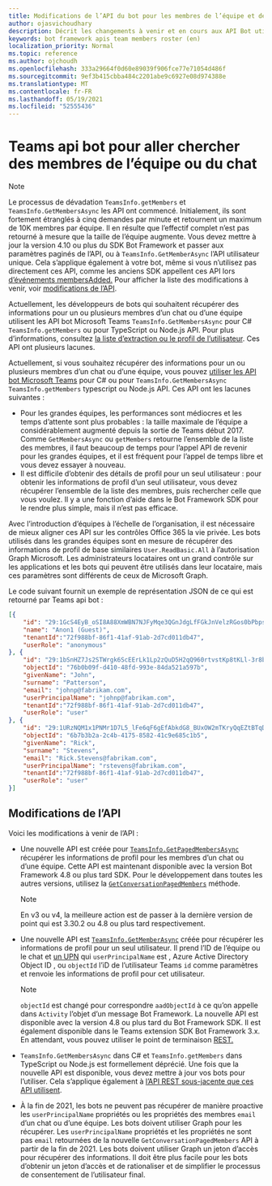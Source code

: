 ```yaml
---
title: Modifications de l’API du bot pour les membres de l’équipe et de la conversation
author: ojasvichoudhary
description: Décrit les changements à venir et en cours aux API Bot utilisés pour récupérer les membres des équipes et des chats
keywords: bot framework apis team members roster (en)
localization_priority: Normal
ms.topic: reference
ms.author: ojchoudh
ms.openlocfilehash: 333a29664f0d60e89039f906fce77e71054d486f
ms.sourcegitcommit: 9ef3b415cbba484c2201abe9c6927e08d974388e
ms.translationtype: MT
ms.contentlocale: fr-FR
ms.lasthandoff: 05/19/2021
ms.locfileid: "52555436"
---
```

# <a name="teams-bot-api-changes-to-fetch-team-or-chat-members"></a>Teams api bot pour aller chercher des membres de l’équipe ou du chat

>[!NOTE]
> Le processus de dévadation `TeamsInfo.getMembers` et `TeamsInfo.GetMembersAsync` les API ont commencé. Initialement, ils sont fortement étranglés à cinq demandes par minute et retournent un maximum de 10K membres par équipe. Il en résulte que l’effectif complet n’est pas retourné à mesure que la taille de l’équipe augmente.
> Vous devez mettre à jour la version 4.10 ou plus du SDK Bot Framework et passer aux paramètres paginés de l’API, ou à `TeamsInfo.GetMemberAsync` l’API utilisateur unique. Cela s’applique également à votre bot, même si vous n’utilisez pas directement ces API, comme les anciens SDK appellent ces API lors [d’événements membersAdded.](../bots/how-to/conversations/subscribe-to-conversation-events.md#team-members-added) Pour afficher la liste des modifications à venir, voir [modifications de l’API](team-chat-member-api-changes.md#api-changes). 

Actuellement, les développeurs de bots qui souhaitent récupérer des informations pour un ou plusieurs membres d’un chat ou d’une équipe utilisent les API bot Microsoft Teams `TeamsInfo.GetMembersAsync` pour C# `TeamsInfo.getMembers` ou pour TypeScript ou Node.js API. Pour plus d’informations, consultez [la liste d’extraction ou le profil de l’utilisateur](../bots/how-to/get-teams-context.md#fetch-the-roster-or-user-profile). Ces API ont plusieurs lacunes.

Actuellement, si vous souhaitez récupérer des informations pour un ou plusieurs membres d’un chat ou d’une équipe, vous pouvez [utiliser les API bot Microsoft Teams](/microsoftteams/platform/bots/how-to/get-teams-context?tabs=dotnet#fetch-the-roster-or-user-profile) pour C# ou pour `TeamsInfo.GetMembersAsync` `TeamsInfo.getMembers` typescript ou Node.js API. Ces API ont les lacunes suivantes :

* Pour les grandes équipes, les performances sont médiocres et les temps d’attente sont plus probables : la taille maximale de l’équipe a considérablement augmenté depuis la sortie de Teams début 2017. Comme `GetMembersAsync` ou `getMembers` retourne l’ensemble de la liste des membres, il faut beaucoup de temps pour l’appel API de revenir pour les grandes équipes, et il est fréquent pour l’appel de temps libre et vous devez essayer à nouveau.
* Il est difficile d’obtenir des détails de profil pour un seul utilisateur : pour obtenir les informations de profil d’un seul utilisateur, vous devez récupérer l’ensemble de la liste des membres, puis rechercher celle que vous voulez. Il y a une fonction d’aide dans le Bot Framework SDK pour le rendre plus simple, mais il n’est pas efficace.

Avec l’introduction d’équipes à l’échelle de l’organisation, il est nécessaire de mieux aligner ces API sur les contrôles Office 365 la vie privée. Les bots utilisés dans les grandes équipes sont en mesure de récupérer des informations de profil de base similaires `User.ReadBasic.All` à l’autorisation Graph Microsoft. Les administrateurs locataires ont un grand contrôle sur les applications et les bots qui peuvent être utilisés dans leur locataire, mais ces paramètres sont différents de ceux de Microsoft Graph.

Le code suivant fournit un exemple de représentation JSON de ce qui est retourné par Teams api bot :

```json
[{
    "id": "29:1GcS4EyB_oSI8A88XmWBN7NJFyMqe3QGnJdgLfFGkJnVelzRGos0bPbpsfJjcbAD22bmKc4GMbrY2g4JDrrA8vM06X1-cHHle4zOE6U4ttcc",
    "name": "Anon1 (Guest)",
    "tenantId":"72f988bf-86f1-41af-91ab-2d7cd011db47",
    "userRole": "anonymous"
}, {
    "id": "29:1bSnHZ7Js2STWrgk6ScEErLk1Lp2zQuD5H2qQ960rtvstKp8tKLl-3r8b6DoW0QxZimuTxk_kupZ1DBMpvIQQUAZL-PNj0EORDvRZXy8kvWk",
    "objectId": "76b0b09f-d410-48fd-993e-84da521a597b",
    "givenName": "John",
    "surname": "Patterson",
    "email": "johnp@fabrikam.com",
    "userPrincipalName": "johnp@fabrikam.com",
    "tenantId":"72f988bf-86f1-41af-91ab-2d7cd011db47",
    "userRole": "user"
}, {
    "id": "29:1URzNQM1x1PNMr1D7L5_lFe6qF6gEfAbkdG8_BUxOW2mTKryQqEZtBTqDt10-MghkzjYDuUj4KG6nvg5lFAyjOLiGJ4jzhb99WrnI7XKriCs",
    "objectId": "6b7b3b2a-2c4b-4175-8582-41c9e685c1b5",
    "givenName": "Rick",
    "surname": "Stevens",
    "email": "Rick.Stevens@fabrikam.com",
    "userPrincipalName": "rstevens@fabrikam.com",
    "tenantId":"72f988bf-86f1-41af-91ab-2d7cd011db47",
    "userRole": "user"
}]
```

## <a name="api-changes"></a>Modifications de l’API

Voici les modifications à venir de l’API :

* Une nouvelle API est créée pour [`TeamsInfo.GetPagedMembersAsync`](/microsoftteams/platform/bots/how-to/get-teams-context?tabs=dotnet#fetch-the-roster-or-user-profile) récupérer les informations de profil pour les membres d’un chat ou d’une équipe. Cette API est maintenant disponible avec la version Bot Framework 4.8 ou plus tard SDK. Pour le développement dans toutes les autres versions, utilisez la [`GetConversationPagedMembers`](/dotnet/api/microsoft.bot.connector.conversationsextensions.getconversationpagedmembersasync?view=botbuilder-dotnet-stable&preserve-view=true) méthode.

    > [!NOTE]
    > En v3 ou v4, la meilleure action est de passer à la dernière version de point qui est 3.30.2 ou 4.8 ou plus tard respectivement.

* Une nouvelle API est [`TeamsInfo.GetMemberAsync`](/microsoftteams/platform/bots/how-to/get-teams-context?tabs=dotnet#get-single-member-details) créée pour récupérer les informations de profil pour un seul utilisateur. Il prend l’ID de l’équipe ou le chat et [un UPN](/windows/win32/ad/naming-properties#userprincipalname) qui `userPrincipalName` est , Azure Active Directory Object ID , ou `objectId` l’iD de l’utilisateur Teams `id` comme paramètres et renvoie les informations de profil pour cet utilisateur.

    > [!NOTE]
    > `objectId` est changé pour correspondre `aadObjectId` à ce qu’on appelle dans `Activity` l’objet d’un message Bot Framework. La nouvelle API est disponible avec la version 4.8 ou plus tard du Bot Framework SDK. Il est également disponible dans le Teams extension SDK Bot Framework 3.x. En attendant, vous pouvez utiliser le point de terminaison [REST.](/microsoftteams/platform/bots/how-to/get-teams-context?tabs=json#get-single-member-details)

* `TeamsInfo.GetMembersAsync` dans C# et `TeamsInfo.getMembers` dans TypeScript ou Node.js est formellement déprécié. Une fois que la nouvelle API est disponible, vous devez mettre à jour vos bots pour l’utiliser. Cela s’applique également à [l’API REST sous-jacente que ces API utilisent](/microsoftteams/platform/bots/how-to/get-teams-context?tabs=json#tabpanel_CeZOj-G++Q_json).
* À la fin de 2021, les bots ne peuvent pas récupérer de manière proactive les `userPrincipalName` propriétés ou les propriétés des membres `email` d’un chat ou d’une équipe. Les bots doivent utiliser Graph pour les récupérer. Les `userPrincipalName` propriétés et les propriétés ne sont pas `email` retournées de la nouvelle `GetConversationPagedMembers` API à partir de la fin de 2021. Les bots doivent utiliser Graph un jeton d’accès pour récupérer des informations. Il doit être plus facile pour les bots d’obtenir un jeton d’accès et de rationaliser et de simplifier le processus de consentement de l’utilisateur final.

